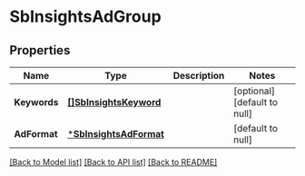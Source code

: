 # SbInsightsAdGroup

## Properties
Name | Type | Description | Notes
------------ | ------------- | ------------- | -------------
**Keywords** | [**[]SbInsightsKeyword**](SBInsightsKeyword.md) |  | [optional] [default to null]
**AdFormat** | [***SbInsightsAdFormat**](SBInsightsAdFormat.md) |  | [default to null]

[[Back to Model list]](../README.md#documentation-for-models) [[Back to API list]](../README.md#documentation-for-api-endpoints) [[Back to README]](../README.md)

